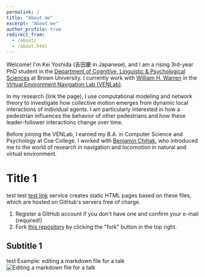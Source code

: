 ```yaml
---
permalink: /
title: "About me"
excerpt: "About me"
author_profile: true
redirect_from:
  - /about/
  - /about.html
---
```


Welcome! I'm Kei Yoshida (吉田慶 in Japanese), and I am a rising 3rd-year PhD student in the [Department of Cognitive, Linguistic & Psychological Sciences](https://www.brown.edu/academics/cognitive-linguistic-psychological-sciences/home) at Brown University. I currently work with [William H. Warren](https://vivo.brown.edu/display/wwarrenj) in the [Virtual Environment Navigation Lab (VENLab)](https://sites.brown.edu/venlab/).

In my research (link the page), I use computational modeling and network theory to investigate how collective motion emerges from dynamic local interactions of individual agents. I am particularly interested in how a pedestrian influences the behavior of other pedestrians and how these leader-follower interactions change over time.

Before joining the VENLab, I earned my B.A. in Computer Science and Psychology at Coe College. I worked with [Benjamin Chihak](https://www.coe.edu/academics/majors-areas-study/psychology/faculty), who introduced me to the world of research in navigation and locomotion in natural and virtual environment.


Title 1
======
test test [test link](https://pages.github.com/) service creates static HTML pages based on these files, which are hosted on GitHub's servers free of charge.
1. Register a GitHub account if you don't have one and confirm your e-mail (required!)
1. Fork [this repository](https://github.com/academicpages/academicpages.github.io) by clicking the "fork" button in the top right.

Subtitle 1
------
test
Example: editing a markdown file for a talk
![Editing a markdown file for a talk](/images/editing-talk.png)
